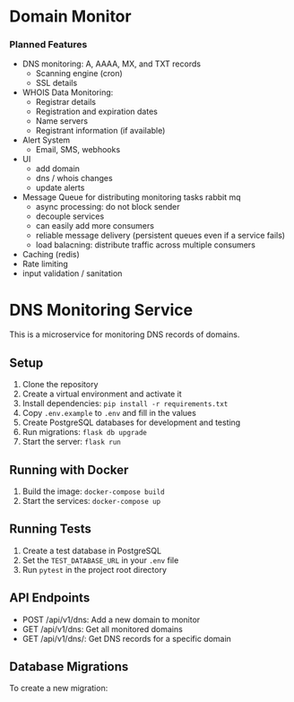 # Domain Monitor

### Planned Features
- DNS monitoring: A, AAAA, MX, and TXT records
  - Scanning engine (cron)
  - SSL details
- WHOIS Data Monitoring: 
  - Registrar details
  - Registration and expiration dates
  - Name servers
  - Registrant information (if available)
- Alert System
  - Email, SMS, webhooks
- UI
  - add domain
  - dns / whois changes
  - update alerts
- Message Queue for distributing monitoring tasks rabbit mq
  - async processing: do not block sender
  - decouple services
  - can easily add more consumers
  - reliable message delivery (persistent queues even if a service fails)
  - load balacning: distribute traffic across multiple consumers
- Caching (redis) 
- Rate limiting
- input validation / sanitation


# DNS Monitoring Service

This is a microservice for monitoring DNS records of domains.

## Setup

1. Clone the repository
2. Create a virtual environment and activate it
3. Install dependencies: `pip install -r requirements.txt`
4. Copy `.env.example` to `.env` and fill in the values
5. Create PostgreSQL databases for development and testing
6. Run migrations: `flask db upgrade`
7. Start the server: `flask run`

## Running with Docker

1. Build the image: `docker-compose build`
2. Start the services: `docker-compose up`

## Running Tests

1. Create a test database in PostgreSQL
2. Set the `TEST_DATABASE_URL` in your `.env` file
3. Run `pytest` in the project root directory

## API Endpoints

- POST /api/v1/dns: Add a new domain to monitor
- GET /api/v1/dns: Get all monitored domains
- GET /api/v1/dns/<domain>: Get DNS records for a specific domain

## Database Migrations

To create a new migration:

